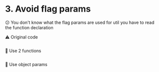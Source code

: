 # 3. Avoid flag params

😕 You don't know what the flag params are used for util you have to read the function declaration

⚠️ Original code
```jsx

```

🐨 Use 2 functions
```jsx

```

🐨 Use object params
```jsx

```



